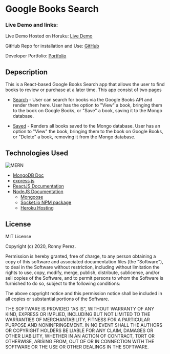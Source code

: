 # Google Books Search

### Live Demo and links:

Live Demo Hosted on Horuku: 
[Live Demo](https://ron-google-search.herokuapp.com/)

GitHub Repo for installation and Use:
[GitHub](https://github.com/perezr1/Google-Books-Search)

Developer Portfolio:
[Portfolio](http://ronnyperez.com/)

## Depscription

This is a React-based Google Books Search app that allows the user to find books to review or purchase at a later time. This app consist of two pages

- [Search](Search.png) - User can search for books via the Google Books API and render them here. User has the option to "View" a book, bringing them to the book on Google Books, or "Save" a book, saving it to the Mongo database.

- [Saved](Saved.png) - Renders all books saved to the Mongo database. User has an option to "View" the book, bringing them to the book on Google Books, or "Delete" a book, removing it from the Mongo database.

## Technologies Used

![MERN](Blog-Article-MERN-Stack.jpg)

- [MongoDB Doc](https://docs.mongodb.com/)
- [express.js](https://expressjs.com/en/5x/api.html)
- [ReactJS Documentation](https://facebook.github.io/react/)
- [NodeJS Documentation](https://nodejs.org/en/about/)
    * [Mongoose](https://mongoosejs.com/)
    * [Socket.io NPM package](https://www.npmjs.com/package/socket.io)
    * [Heroku Hosting](https://dashboard.heroku.com/apps)

## License

MIT License

Copyright (c) 2020, Ronny Perez.

Permission is hereby granted, free of charge, to any person obtaining a copy
of this software and associated documentation files (the "Software"), to deal
in the Software without restriction, including without limitation the rights
to use, copy, modify, merge, publish, distribute, sublicense, and/or sell
copies of the Software, and to permit persons to whom the Software is
furnished to do so, subject to the following conditions:

The above copyright notice and this permission notice shall be included in all
copies or substantial portions of the Software.

THE SOFTWARE IS PROVIDED "AS IS", WITHOUT WARRANTY OF ANY KIND, EXPRESS OR
IMPLIED, INCLUDING BUT NOT LIMITED TO THE WARRANTIES OF MERCHANTABILITY,
FITNESS FOR A PARTICULAR PURPOSE AND NONINFRINGEMENT. IN NO EVENT SHALL THE
AUTHORS OR COPYRIGHT HOLDERS BE LIABLE FOR ANY CLAIM, DAMAGES OR OTHER
LIABILITY, WHETHER IN AN ACTION OF CONTRACT, TORT OR OTHERWISE, ARISING FROM,
OUT OF OR IN CONNECTION WITH THE SOFTWARE OR THE USE OR OTHER DEALINGS IN THE
SOFTWARE.
